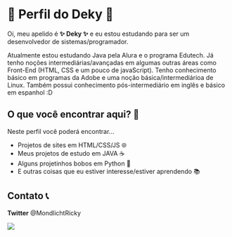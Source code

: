 # 🌟 Perfil do Deky 🌟

Oi, meu apelido é **✨ Deky ✨** e eu estou estudando para ser um desenvolvedor de sistemas/programador.

Atualmente estou estudando Java pela Alura e o programa Edutech. Já tenho noções intermediárias/avançadas em algumas outras áreas como Front-End (HTML, CSS e um pouco de javaScript). Tenho conhecimento básico em programas da Adobe e uma noção básica/intermediárioa de Linux. Também possui conhecimento pós-intermediário em inglês e básico em espanhol :D

## O que você encontrar aqui? 🤔  
Neste perfil você poderá encontrar...

* Projetos de sites em HTML/CSS/JS 🌐
* Meus projetos de estudo em JAVA ☕
* Alguns projetinhos bobos em Python 🐍
* E outras coisas que eu estiver interesse/estiver aprendendo 📚

## Contato 📞
**Twitter** @MondlichtRicky

![](https://media.tenor.com/KVXBYKd3YZAAAAAS/cat-dance.gif)


<!--
**DekyDekyDeky/DekyDekyDeky** is a ✨ _special_ ✨ repository because its `README.md` (this file) appears on your GitHub profile.

Here are some ideas to get you started:

- 🔭 I’m currently working on ...
- 🌱 I’m currently learning ...
- 👯 I’m looking to collaborate on ...
- 🤔 I’m looking for help with ...
- 💬 Ask me about ...
- 📫 How to reach me: ...
- 😄 Pronouns: ...
- ⚡ Fun fact: ...
-->
